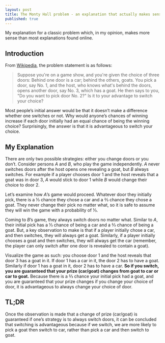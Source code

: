 ```yaml
---
layout: post
title: The Monty Hall problem - an explanation that actually makes sense
published: true
---
```

My explanation for a classic problem which, in my opinion, makes more sense than most explanations found online.
<!--break-->

## Introduction

From [Wikipedia](https://en.wikipedia.org/wiki/Monty_Hall_problem#Simple_solutions), the problem statement is as follows:
>Suppose you're on a game show, and you're given the choice of three doors: Behind one door is a car; behind the others, goats. You pick a door, say No. 1, and the host, who knows what's behind the doors, opens another door, say No. 3, which has a goat. He then says to you, "Do you want to pick door No. 2?" Is it to your advantage to switch your choice?

Most people’s initial answer would be that it doesn’t make a difference whether one switches or not. Why would anyone’s chances of winning increase if each door initially had an equal chance of being the winning choice? Surprisingly, the answer is that it is advantageous to switch your choice.

## My Explanation
There are only two possible strategies: either you change doors or you don’t. Consider persons *A* and *B*, who play the game independently. *A* never switches doors after the host opens one revealing a goat, but *B* always switches. For example if a player chooses door 1 and the host reveals that a goat was in door 3, *A* would stick to door 1 while *B* would change their choice to door 2.

Let’s examine how *A*’s game would proceed. Whatever door they initially pick, there is a ⅓ chance they chose a car and a ⅔ chance they chose a goat. They never change their pick no matter what, so it is safe to assume they will win the game with a probability of ⅓.

Coming to *B*’s game, they always switch doors no matter what. Similar to *A*, their initial pick has a ⅓ chance of being a car and a ⅔ chance of being a goat. But, a key observation to make is that if a player initially chose a car, and then switches, they will always get a goat. Similarly, if a player initially chooses a goat and then switches, they will always get the car (remember, the player can only switch after one door is revealed to contain a goat).

Visualize the game as such: you choose door 1 and the host reveals that door 3 has a goat in it. If door 1 has a car in it, the door 2 has to have a goat. Similarly if door 1 has a goat in it, door 2 has to have a car. **So if you switch, you are guaranteed that your prize (car/goat) changes from goat to car or car to goat.** Because there is a ⅔ chance your initial pick had a goat, and you are guaranteed that your prize changes if you change your choice of door, it is advantageous to always change your choice of door.

## TL;DR
Once the observation is made that a change of prize (car/goat) is guaranteed if one’s strategy is to always switch doors, it can be concluded that switching is advantageous because if we switch, we are more likely to pick a goat then switch to car, rather than pick a car and then switch to goat.